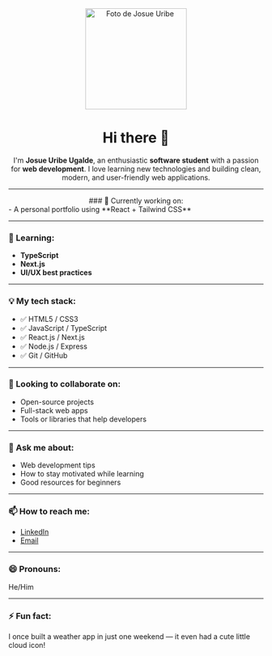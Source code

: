 <div align="center">
  <img src="https://avatars.githubusercontent.com/u/148395760?v=4" width="200" alt="Foto de Josue Uribe" />
  <h1>Hi there 👋</h1>
  <p>I'm <strong>Josue Uribe Ugalde</strong>, an enthusiastic <strong>software student</strong> with a passion for <strong>web development</strong>. I love learning new technologies and building clean, modern, and user-friendly web applications.</p>
</div>

---

<div align="center">### 🔭 Currently working on:</div>
- A personal portfolio using **React + Tailwind CSS**

---

### 🌱 Learning:
- **TypeScript**
- **Next.js**
- **UI/UX best practices**

---

### 💡 My tech stack:
- ✅ HTML5 / CSS3  
- ✅ JavaScript / TypeScript  
- ✅ React.js / Next.js  
- ✅ Node.js / Express  
- ✅ Git / GitHub  

---

### 👯 Looking to collaborate on:
- Open-source projects  
- Full-stack web apps  
- Tools or libraries that help developers  

---

### 💬 Ask me about:
- Web development tips  
- How to stay motivated while learning  
- Good resources for beginners  

---

### 📫 How to reach me:
- [LinkedIn]( https://www.linkedin.com/in/josue-uribe-6a338b371 )  
- [Email](mailto:josueuribe208@gmail.com)

---

### 😄 Pronouns:
He/Him

---

### ⚡ Fun fact:
I once built a weather app in just one weekend — it even had a cute little cloud icon!
